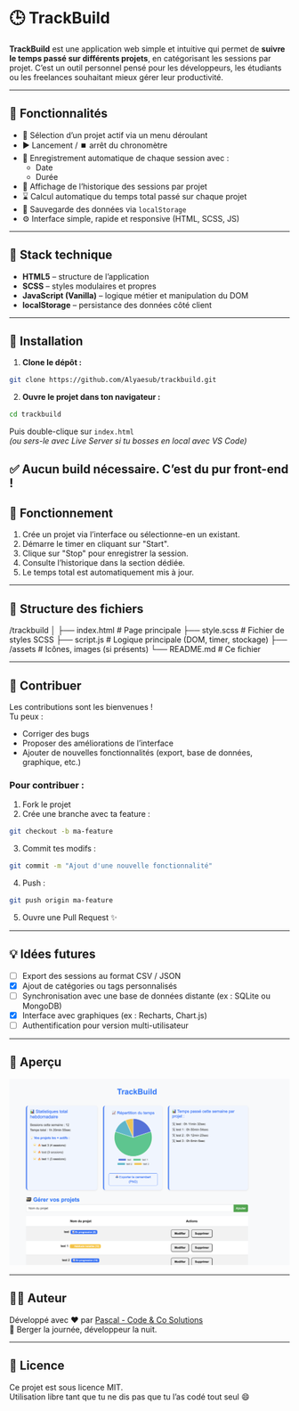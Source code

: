 # 🕒 TrackBuild

**TrackBuild** est une application web simple et intuitive qui permet de **suivre le temps passé sur différents projets**, en catégorisant les sessions par projet. C’est un outil personnel pensé pour les développeurs, les étudiants ou les freelances souhaitant mieux gérer leur productivité.

---

## 🚀 Fonctionnalités

-   🎯 Sélection d’un projet actif via un menu déroulant
-   ▶️ Lancement / ⏹️ arrêt du chronomètre
-   📅 Enregistrement automatique de chaque session avec :
    -   Date
    -   Durée
-   🧠 Affichage de l’historique des sessions par projet
-   ⌛ Calcul automatique du temps total passé sur chaque projet
-   💾 Sauvegarde des données via `localStorage`
-   ⚙️ Interface simple, rapide et responsive (HTML, SCSS, JS)

---

## 🧰 Stack technique

-   **HTML5** – structure de l’application
-   **SCSS** – styles modulaires et propres
-   **JavaScript (Vanilla)** – logique métier et manipulation du DOM
-   **localStorage** – persistance des données côté client

---

## 🔧 Installation

1. **Clone le dépôt :**

```bash
git clone https://github.com/Alyaesub/trackbuild.git
```

2. **Ouvre le projet dans ton navigateur :**

```bash
cd trackbuild
```

Puis double-clique sur `index.html`  
_(ou sers-le avec Live Server si tu bosses en local avec VS Code)_

## ✅ Aucun build nécessaire. C’est du pur front-end !

## 🔧 Fonctionnement

1. Crée un projet via l’interface ou sélectionne-en un existant.
2. Démarre le timer en cliquant sur "Start".
3. Clique sur "Stop" pour enregistrer la session.
4. Consulte l’historique dans la section dédiée.
5. Le temps total est automatiquement mis à jour.

---

## 📂 Structure des fichiers

/trackbuild
│
├── index.html # Page principale
├── style.scss # Fichier de styles SCSS
├── script.js # Logique principale (DOM, timer, stockage)
├── /assets # Icônes, images (si présents)
└── README.md # Ce fichier

---

## 🤝 Contribuer

Les contributions sont les bienvenues !  
Tu peux :

-   Corriger des bugs
-   Proposer des améliorations de l’interface
-   Ajouter de nouvelles fonctionnalités (export, base de données, graphique, etc.)

### Pour contribuer :

1. Fork le projet
2. Crée une branche avec ta feature :

```bash
git checkout -b ma-feature
```

3. Commit tes modifs :

```bash
git commit -m "Ajout d'une nouvelle fonctionnalité"
```

4. Push :

```bash
git push origin ma-feature
```

5. Ouvre une Pull Request ✨

---

## 💡 Idées futures

-   [ ] Export des sessions au format CSV / JSON
-   [x] Ajout de catégories ou tags personnalisés
-   [ ] Synchronisation avec une base de données distante (ex : SQLite ou MongoDB)
-   [x] Interface avec graphiques (ex : Recharts, Chart.js)
-   [ ] Authentification pour version multi-utilisateur

---

## 📸 Aperçu

![TrackBuild screenshot](assets/trackbuild-preview.png)

---

## 👨‍💻 Auteur

Développé avec ❤️ par [Pascal - Code & Co Solutions](https://github.com/Alyaesub)  
🐑 Berger la journée, développeur la nuit.

---

## 📜 Licence

Ce projet est sous licence MIT.  
Utilisation libre tant que tu ne dis pas que tu l’as codé tout seul 😄
